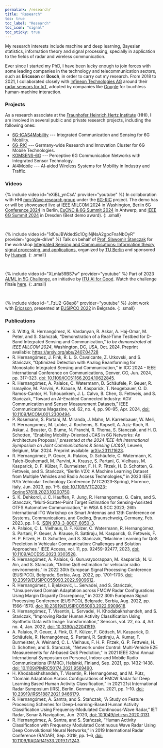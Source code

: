 ```yaml
---
permalink: /research/
title: "Research"
toc: true
toc_label: "Research"
toc_icon: "signal"
toc_sticky: true
---
```


My research interests include machine and deep learning,
Bayesian statistics, information theory and signal processing,
specially in application to the fields of radar and
wireless communication.

Ever since I started my PhD, I have been lucky enough to join forces with some
leading companies in the technology and telecommunication sectors,
such as **Ericsson** or **Bosch**,
in order to carry out my research.
From 2018 to 2021, I collaborated closely with
[Infineon Technologies AG](https://www.infineon.com/)
around their
[radar sensors for IoT](https://www.infineon.com/cms/en/product/promopages/60GHz/),
adopted by companies like [Google](https://www.infineon.com/cms/en/careers/changemakers/blogs/googles-ripple-radar-standard/)
for touchless human-machine interaction.

### Projects

As a research associate at the
[Fraunhofer Heinrich Hertz Institute](https://www.hhi.fraunhofer.de/en) (HHI),
I am involved in several
public and private research projects, including the following ones:

* [6G-ICAS4Mobility](https://www.6g-icas4mobility.de/) --- Integrated Communication and Sensing for 6G Mobility.
* [6G-RIC](https://6g-ric.de) --- Germany-wide Research and Innovation Cluster for 6G Mobile Technologies.
* [KOMSENS-6G](https://www.komsens-6g.com/) --- Perceptive 6G Communication Networks with Integrated Sensor Technology.
* [AI4Mobile](https://www.ai4mobile.org/en/) ---
AI-aided Wireless Systems for Mobility in Industry and Traffic.

### Videos

{% include video id="eXiBL_ynCsA" provider="youtube" %}
In collaboration with HHI [mm-Wave research group](https://www.hhi.fraunhofer.de/en/departments/wn/research-groups/mm-wave.html) under the [6G-RIC](https://6g-ric.de) project. The demo has or will be showcased live
at [IEEE MILCOM 2024](https://milcom2024.ieee-milcom.org/) in Washington,
[Berlin 6G Conference 2024](https://www.6g-plattform.de/berlin-6g-conference/) in Berlin,
[EuCNC & 6G Summit 2024](https://www.eucnc.eu/2024) in Antwerp,
and [IEEE 6G Summit 2024](https://www.5gsummit.org/dresden-2024/) in Dresden (Best demo award).
{: .small}

<br>

{% include video id="1d0eJBWdedSc1OgiNjNsA2gpcFnaNbOyR" provider="google-drive" %}
Talk on behalf of [Prof. Slawomir Stanczak](https://www.tu.berlin/en/netit/prof-dr-ing-slawomir-stanczak)
for the workshop
[Integrated Sensing and Communications: Information theory, signal processing, and applications](https://commitworkshop.wixsite.com/workshop2024),
organized by [TU Berlin](https://www.tu.berlin/en/commit/)
and sponsored by [Huawei](https://www.huawei.com/eu/).
{: .small}

<br>

{% include video id="XLmIa59BS7w" provider="youtube" %}
Part of 2023 [AI/ML in 5G Challenge](https://aiforgood.itu.int/about-ai-for-good/aiml-in-5g-challenge/),
an initiative by [ITU AI for Good](https://aiforgood.itu.int/).
Watch the challenge finale [here](https://www.youtube.com/live/kvnc-hM7FaQ?si=iD2cg6QnFSX0mOFk&t=2802).
{: .small}

<br>

{% include video id="_FzU2-G8ep8" provider="youtube" %}
Joint work with [Ericsson](https://www.ericsson.com/en/about-us/company-facts/ericsson-worldwide/germany/eurolab),
presented at [EUSIPCO 2022](https://2022.eusipco.org/) in Belgrade.
{: .small}


### Publications

* S. Wittig, R. Hernangómez, K. Vardanyan, R. Askar, A. Haj-Omar, M. Peter, and S. Stańczak, “Demonstration of a Real-Time Testbed for D-Band Integrated Sensing and Communication,” _to be demonstrated at IEEE MILCOM 2024_, Washington, DC, USA, Oct. 2024. Preprint available: https://arxiv.org/abs/2407.04728
* R. Hernangómez, J. Fink, R. L. G. Cavalcante, Z. Utkovski, and S. Stańczak, “Optimized Detection with Analog Beamforming for Monostatic Integrated Sensing and Communication,” in ICC 2024 - IEEE International Conference on Communications, Denver, CO, Jun. 2024, pp. 317–323. [doi: 10.1109/ICC51166.2024.10622845](https://doi.org/10.1109/ICC51166.2024.10622845).
* R. Hernangómez, A. Palaios, C. Watermann, D. Schäufele, P. Geuer, R. Ismayilov, M. Parvini, A. Krause, M. Kasparick, T. Neugebauer, O. D. Ramos-Cantor, H. Tchouankem, J. L. Calvo, B. Chen, G. Fettweis, and S. Stańczak, “Toward an AI-Enabled Connected Industry: AGV Communication and Sensor Measurement Datasets,” IEEE Communications Magazine, vol. 62, no. 4, pp. 90–95, Apr. 2024, [doi: 10.1109/MCOM.001.2300494](https://doi.org/10.1109/MCOM.001.2300494).
* P. Rosemann, S. Partani, M. Miranda, J. Mahn, M. Karrenbauer, W. Meli, R. Hernangomez, M. Lubke, J. Kochems, S. Kopsell, A. Aziz-Koch, R. Askar, J. Beuster, O. Blume, N. Franchi, R. Thoma, S. Stanczak, and H. D. Schotten, “Enabling Mobility-Oriented JCAS in 6G Networks: An Architecture Proposal,”  _presented at the 2024 IEEE 4th International Symposium on Joint Communications & Sensing (JC&S)_, Leuven, Belgium, Mar. 2024. Preprint available: [arXiv.2311.11623](https://doi.org/10.48550/arXiv.2311.11623).
* R. Hernangómez, P. Geuer, A. Palaios, D. Schäufele, C. Watermann, K. Taleb-Bouhemadi,
M. Parvini, A. Krause, S. Partani, C. Vielhaus, M. Kasparick, D. F. Külzer,
F. Burmeister, F. H. P. Fitzek, H. D. Schotten, G. Fettweis, and S. Stańczak,
“Berlin V2X: A Machine Learning Dataset from Multiple Vehicles and Radio Access Technologies,” in 2023 IEEE 97th Vehicular Technology Conference (VTC2023-Spring), Florence, Italy, Jun. 2023, pp. 1–5. [doi: 10.1109/VTC2023-Spring57618.2023.10200750](https://doi.org/10.1109/VTC2023-Spring57618.2023.10200750).
* S. K. Dehkordi, J. C. Hauffen, P. Jung, R. Hernangomez, G. Caire, and S. Stanczak, “Multi-Scatter-Point Target Estimation for Sensing-Assisted OTFS Automotive Communication,”
in WSA & SCC 2023; 26th International ITG Workshop on Smart Antennas and 13th Conference on Systems, Communications, and Coding, Braunschweig, Germany, Feb. 2023, pp. 1–6. [ISBN 978-3-8007-6050-3](https://ieeexplore.ieee.org/abstract/document/10104578).
* A. Palaios, C. L. Vielhaus, D. F. Külzer, C. Watermann, R. Hernangómez,
S. Partani, P. Geuer, A. Krause, R. Sattiraju, M. Kasparick, G. Fettweis,
F. H. P. Fitzek, H. D. Schotten, and S. Stańczak, “Machine Learning for QoS Prediction in Vehicular Communication: Challenges and Solution Approaches,” IEEE Access, vol. 11, pp. 92459-92477, 2023, [doi: 10.1109/ACCESS.2023.3303528](https://doi.org/10.1109/ACCESS.2023.3303528).
* R. Hernangómez, A. Palaios, G. Guruvayoorappan, M. Kasparick, N. U. Ain, and S. Stańczak, “Online QoS estimation for vehicular radio environments,” in 2022 30th European Signal Processing Conference (EUSIPCO), Belgrade, Serbia, Aug. 2022, pp. 1701–1705. [doi: 10.23919/EUSIPCO55093.2022.9909612](https://doi.org/10.23919/EUSIPCO55093.2022.9909612).
* R. Hernangómez, I. Bjelaković, L. Servadei, and S. Stańczak, “Unsupervised Domain Adaptation across FMCW Radar Configurations Using Margin Disparity Discrepancy,” in 2022 30th European Signal Processing Conference (EUSIPCO), Belgrade, Serbia, Aug. 2022, pp. 1566–1570. [doi: 10.23919/EUSIPCO55093.2022.9909618](https://doi.org/10.23919/EUSIPCO55093.2022.9909618).
* R. Hernangómez, T. Visentin, L. Servadei, H. Khodabakhshandeh, and S. Stańczak, “Improving Radar Human Activity Classification Using Synthetic Data with Image Transformation,” Sensors, vol. 22, no. 4, Art. no. 4, Jan. 2022, [doi: 10.3390/s22041519](https://doi.org/10.3390/s22041519).
* A. Palaios, P. Geuer, J. Fink, D. F. Külzer, F. Göttsch, M. Kasparick,
D. Schäufele, R. Hernangómez, S. Partani, R. Sattiraju, A. Kumar,
F. Burmeister, A. Weinand, C. L. Vielhaus, F. H. P. Fitzek, G. P. Fettweis,
H. D. Schotten, and S. Stanczak, “Network under Control: Multi-Vehicle E2E Measurements for AI-based QoS Prediction,” in 2021 IEEE 32nd Annual International Symposium on Personal, Indoor and Mobile Radio Communications (PIMRC), Helsinki, Finland, Sep. 2021, pp. 1432–1438. [doi: 10.1109/PIMRC50174.2021.9569490](https://doi.org/10.1109/PIMRC50174.2021.9569490).
* H. Khodabakhshandeh, T. Visentin, R. Hernangómez, and M. Pütz,
“Domain Adaptation Across Configurations of FMCW Radar for
Deep Learning Based Human Activity Classification,”
in 2021 21st International Radar Symposium (IRS), Berlin, Germany, Jun. 2021, pp. 1–10.
[doi: 10.23919/IRS51887.2021.9466179](https://doi.org/10.23919/IRS51887.2021.9466179).
* R. Hernangómez, A. Santra, and S. Stańczak,
“A Study on Feature Processing Schemes for Deep-Learning-Based
Human Activity Classification Using Frequency-Modulated Continuous-Wave Radar,”
IET Radar, Sonar & Navigation, Jun. 2020,
[doi: 10.1049/iet-rsn.2020.0131](https://doi.org/10.1049/iet-rsn.2020.0131).
* R. Hernangómez, A. Santra, and S. Stańczak,
“Human Activity Classification with Frequency Modulated Continuous Wave Radar
Using Deep Convolutional Neural Networks,”
in 2019 International Radar Conference (RADAR),
Sep. 2019, pp. 1–6,
[doi: 10.1109/RADAR41533.2019.171243](https://doi.org/10.1109/RADAR41533.2019.171243).

